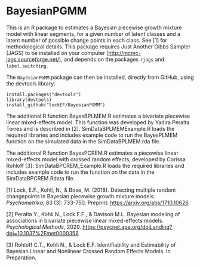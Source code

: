 # BayesianPGMM

This is an R package to estimates a Bayesian piecewise growth mixture model with linear segments, for a given number of latent classes and a latent number of possible change points in each class. See [1] for methodological details.
This package requires Just Another Gibbs Sampler (JAGS) to be installed on your computer (http://mcmc-jags.sourceforge.net/), and depends on the packages `rjags`  and `label.switching`. 

The `BayesianPGMM` package can then be installed, directly from GitHub, using the devtools library:

```
install.packages("devtools")
library(devtools)
install_github("lockEF/BayesianPGMM")
``` 
The additional R function BayesBPLMEM.R estimates a bivariate piecewise linear mixed-effects model.  This function was developed by Yadira Peralta Torres and is described in [2]. SimDataBPLMEMExample.R loads the required libraries and includes example code to run the BayesPLMEM function on the simulated data in the SimDataBPLMEM.rda file.  

The additional R function BayesPCREM.R estimates a piecewise linear mixed-effects model with crossed random effects, developed by Corissa Rohloff [3]. SimDataBPCREM_Example.R loads the required libraries and includes example code to run the function on the data in the SimDataBPCREM.Rdata file.  

[1] Lock, E.F., Kohli, N., & Bose, M. (2018). Detecting multiple random changepoints in Bayesian piecewise growth mixture models. <em>Psychometrika</em>, 83 (3): 733-750. Preprint: https://arxiv.org/abs/1710.10626 

[2] Peralta Y., Kohli N., Lock E.F., & Davison M.L. Bayesian modeling of associations in bivariate piecewise linear mixed-effects models. <em>Psychological Methods</em>, 2020. https://psycnet.apa.org/doiLanding?doi=10.1037%2Fmet0000358

[3] Rohloff C.T., Kohli N., & Lock E.F. Identifiability and Estimability of Bayesian Linear and Nonlinear Crossed Random Effects Models. In Preparation. 

